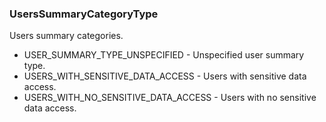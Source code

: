 ### UsersSummaryCategoryType
Users summary categories.

- USER_SUMMARY_TYPE_UNSPECIFIED - Unspecified user summary type.
- USERS_WITH_SENSITIVE_DATA_ACCESS - Users with sensitive data access.
- USERS_WITH_NO_SENSITIVE_DATA_ACCESS - Users with no sensitive data access.
